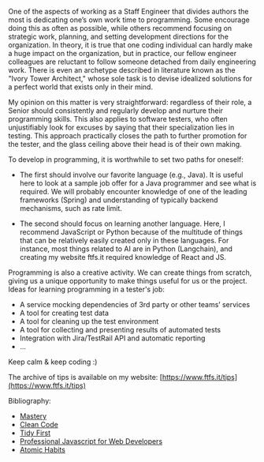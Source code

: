 One of the aspects of working as a Staff Engineer that divides authors the most is dedicating one’s own work time to programming. Some encourage doing this as often as possible, while others recommend focusing on strategic work, planning, and setting development directions for the organization. In theory, it is true that one coding individual can hardly make a huge impact on the organization, but in practice, our fellow engineer colleagues are reluctant to follow someone detached from daily engineering work. There is even an archetype described in literature known as the "Ivory Tower Architect," whose sole task is to devise idealized solutions for a perfect world that exists only in their mind.

My opinion on this matter is very straightforward: regardless of their role, a Senior should consistently and regularly develop and nurture their programming skills. This also applies to software testers, who often unjustifiably look for excuses by saying that their specialization lies in testing. This approach practically closes the path to further promotion for the tester, and the glass ceiling above their head is of their own making.

To develop in programming, it is worthwhile to set two paths for oneself:

- The first should involve our favorite language (e.g., Java). It is useful here to look at a sample job offer for a Java programmer and see what is required. We will probably encounter knowledge of one of the leading frameworks (Spring) and understanding of typically backend mechanisms, such as rate limit.

- The second should focus on learning another language. Here, I recommend JavaScript or Python because of the multitude of things that can be relatively easily created only in these languages. For instance, most things related to AI are in Python (Langchain), and creating my website ftfs.it required knowledge of React and JS.

Programming is also a creative activity. We can create things from scratch, giving us a unique opportunity to make things useful for us or the project. Ideas for learning programming in a tester's job:
- A service mocking dependencies of 3rd party or other teams’ services
- A tool for creating test data
- A tool for cleaning up the test environment
- A tool for collecting and presenting results of automated tests
- Integration with Jira/TestRail API and automatic reporting
- ...

Keep calm & keep coding :)

The archive of tips is available on my website: [https://www.ftfs.it/tips](https://www.ftfs.it/tips)

Bibliography:
- [Mastery](https://amzn.to/3WFYozD)
- [Clean Code](https://amzn.to/3WHeDvY)
- [Tidy First](https://amzn.to/3UTDxrb)
- [Professional Javascript for Web Developers](https://amzn.to/4bdfyc0)
- [Atomic Habits](https://amzn.to/3UTzj2G)

